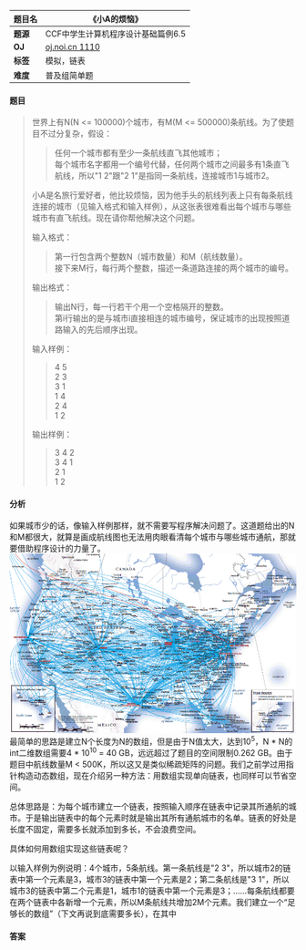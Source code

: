 |题目名|《小A的烦恼》|  
|---|---|  
|**题源**|CCF中学生计算机程序设计基础篇例6.5|  
|**OJ**|[oj.noi.cn 1110](http://oj.noi.cn/oj/#main/show/1110)|  
|**标签**|模拟，链表|  
|**难度**|普及组简单题|  

#### 题目  

> 世界上有N(N <= 100000)个城市，有M(M <= 500000)条航线。为了使题目不过分复杂，假设：  
>> 任何一个城市都有至少一条航线直飞其他城市；  
>> 每个城市名字都用一个编号代替，任何两个城市之间最多有1条直飞航线，所以"1 2"跟"2 1"是指同一条航线，连接城市1与城市2。  
> 
> 小A是名旅行爱好者，他比较烦恼，因为他手头的航线列表上只有每条航线连接的城市（见输入格式和输入样例），从这张表很难看出每个城市与哪些城市有直飞航线。现在请你帮他解决这个问题。
> 
> 输入格式：  
>> 第一行包含两个整数N（城市数量）和M（航线数量）。  
>> 接下来M行，每行两个整数，描述一条道路连接的两个城市的编号。
>
> 输出格式：  
>> 输出N行，每一行若干个用一个空格隔开的整数。  
>> 第i行输出的是与城市i直接相连的城市编号，保证城市的出现按照道路输入的先后顺序出现。  
>
> 输入样例：  
>> 4 5  
>> 2 3  
>> 3 1  
>> 1 4  
>> 2 4  
>> 1 2  
>> 
> 输出样例：  
>> 3 4 2  
>> 3 4 1  
>> 2 1  
>> 1 2  

#### 分析  

如果城市少的话，像输入样例那样，就不需要写程序解决问题了。这道题给出的N和M都很大，就算是画成航线图也无法用肉眼看清每个城市与哪些城市通航，那就要借助程序设计的力量了。  
![](/diagrams/oj.noi.cn%201110%20小A的烦恼2.gif)  
最简单的思路是建立N个长度为N的数组，但是由于N值太大，达到10<sup>5</sup>，N * N的int二维数组需要4 * 10<sup>10</sup> = 40 GB，远远超过了题目的空间限制0.262 GB。由于题目中航线数量M < 500K，所以这又是类似稀疏矩阵的问题。我们之前学过用指针构造动态数组，现在介绍另一种方法：用数组实现单向链表，也同样可以节省空间。  

总体思路是：为每个城市建立一个链表，按照输入顺序在链表中记录其所通航的城市。于是输出链表中的每个元素时就是输出其所有通航城市的名单。链表的好处是长度不固定，需要多长就添加到多长，不会浪费空间。  

具体如何用数组实现这些链表呢？  

以输入样例为例说明：4个城市，5条航线。第一条航线是"2 3"，所以城市2的链表中第一个元素是3，城市3的链表中第一个元素是2；第二条航线是"3 1"，所以城市3的链表中第二个元素是1，城市1的链表中第一个元素是3；……每条航线都要在两个链表中各新增一个元素，所以M条航线共增加2M个元素。我们建立一个“足够长的数组”（下文再说到底需要多长），在其中  

#### 答案  

